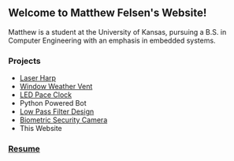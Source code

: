 ## Welcome to Matthew Felsen's Website!

Matthew is a student at the University of Kansas, pursuing a B.S. in Computer Engineering with an emphasis in embedded systems.

### Projects
- [Laser Harp](/laser_harp.md)
- [Window Weather Vent](/window_weather_vent.md)
- [LED Pace Clock](/pace_clock.md)
- Python Powered Bot
- [Low Pass Filter Design](/docs/filter_design_report.pdf)
- [Biometric Security Camera](/biometric_cam.md)
- This Website


### [Resume](/docs/Resume_v4.pdf)
